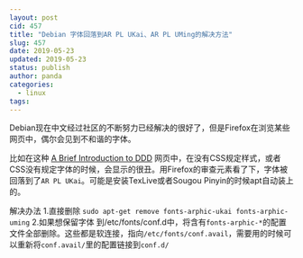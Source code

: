 ```yaml
---
layout: post
cid: 457
title: "Debian 字体回落到AR PL UKai、AR PL UMing的解决方法"
slug: 457
date: 2019-05-23
updated: 2019-05-23
status: publish
author: panda
categories: 
  - linux
tags: 
---
```



Debian现在中文经过社区的不断努力已经解决的很好了，但是Firefox在浏览某些网页中，偶尔会见到不和谐的字体。

比如在这种 [A Brief Introduction to DDD][1] 网页中，在没有CSS规定样式，或者CSS没有规定字体的时候，会显示的很丑。用Firefox的审查元素看了下，字体被回落到了`AR PL UKai`。可能是安装TexLive或者Sougou Pinyin的时候apt自动装上的。

解决办法
1.直接删除
`sudo apt-get remove fonts-arphic-ukai fonts-arphic-uming`
2.如果想保留字体
到/etc/fonts/conf.d中，将含有`fonts-arphic-*`的配置文件全部删除。这些都是软连接，指向`/etc/fonts/conf.avail`，需要用的时候可以重新将`conf.avail/`里的配置链接到`conf.d/`



  [1]: http://knuth.luther.edu/~leekent/tutorials/ddd.html